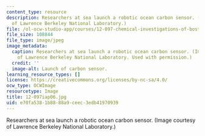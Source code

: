 ```yaml
---
content_type: resource
description: Researchers at sea launch a robotic ocean carbon sensor. (Image courtesy
  of Lawrence Berkeley National Laboratory.)
file: /ol-ocw-studio-app/courses/12-097-chemical-investigations-of-boston-harbor-january-iap-2006/e70fa5381b8888a9ceec3edb41970939_12-097iap06.jpg
file_size: 108844
file_type: image/jpeg
image_metadata:
  caption: Researchers at sea launch a robotic ocean carbon sensor. (Image courtesy
    of Lawrence Berkeley National Laboratory. Used with permission.)
  credit: ''
  image-alt: Launch of carbon sensor.
learning_resource_types: []
license: https://creativecommons.org/licenses/by-nc-sa/4.0/
ocw_type: OCWImage
resourcetype: Image
title: 12-097iap06.jpg
uid: e70fa538-1b88-88a9-ceec-3edb41970939
---
```

Researchers at sea launch a robotic ocean carbon sensor. (Image courtesy of Lawrence Berkeley National Laboratory.)